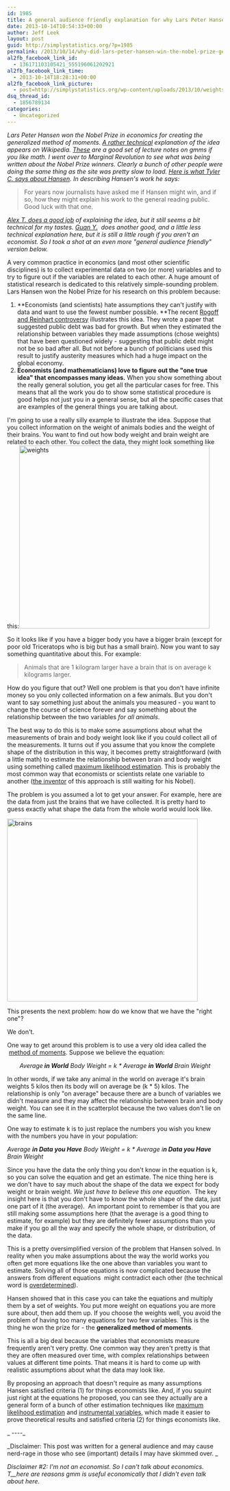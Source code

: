 ```yaml
---
id: 1985
title: A general audience friendly explanation for why Lars Peter Hansen won the Nobel Prize
date: 2013-10-14T10:54:33+00:00
author: Jeff Leek
layout: post
guid: http://simplystatistics.org/?p=1985
permalink: /2013/10/14/why-did-lars-peter-hansen-win-the-nobel-prize-generalized-method-of-moments-explained/
al2fb_facebook_link_id:
  - 136171103105421_555196061202921
al2fb_facebook_link_time:
  - 2013-10-14T18:28:31+00:00
al2fb_facebook_link_picture:
  - post=http://simplystatistics.org/wp-content/uploads/2013/10/weights1.png
dsq_thread_id:
  - 1856789134
categories:
  - Uncategorized
---
```

_Lars Peter Hansen won the Nobel Prize in economics for creating the generalized method of moments. [A rather technical](http://en.wikipedia.org/wiki/Generalized_method_of_moments) explanation of the idea appears on Wikipedia. [These](http://lipas.uwasa.fi/~sjp/Teaching/gmm/lectures/gmmc3.pdf) are a good set of lecture notes on gmms if you like math. I went over to Marginal Revolution to see what was being written about the Nobel Prize winners. Clearly a bunch of other people were doing the same thing as the site was pretty slow to load. [Here is what Tyler C. says about Hansen](http://marginalrevolution.com/marginalrevolution/2013/10/lars-peter-hansen-nobel-laureate.html). In describing Hansen's work he says:_

> For years now journalists have asked me if Hansen might win, and if so, how they might explain his work to the general reading public.  Good luck with that one.

_[Alex T. does a good job](http://marginalrevolution.com/marginalrevolution/2013/10/lars-peter-hansen-nobelist.html) of explaining the idea, but it still seems a bit technical for my tastes. [Guan Y.](http://noahpinionblog.blogspot.com/2013/10/lars-peter-hansen-explained-kind-of.html)  does another good, and a little less technical explanation here, but it is still a little rough if you aren't an economist. So I took a shot at an even more "general audience friendly" version below._

A very common practice in economics (and most other scientific disciplines) is to collect experimental data on two (or more) variables and to try to figure out if the variables are related to each other. A huge amount of statistical research is dedicated to this relatively simple-sounding problem. Lars Hansen won the Nobel Prize for his research on this problem because:

  1. **Economists (and scientists) hate assumptions they can't justify with data and want to use the fewest number possible. **The recent [Rogoff and Reinhart controversy](http://www.newyorker.com/online/blogs/johncassidy/2013/04/the-rogoff-and-reinhart-controversy-a-summing-up.html) illustrates this idea. They wrote a paper that suggested public debt was bad for growth. But when they estimated the relationship between variables they made assumptions (chose weights) that have been questioned widely - suggesting that public debt might not be so bad after all. But not before a bunch of politicians used this result to justify austerity measures which had a huge impact on the global economy.
  2. **Economists (and mathematicians) love to figure out the "one true idea" that encompasses many ideas.** When you show something about the really general solution, you get all the particular cases for free. This means that all the work you do to show some statistical procedure is good helps not just you in a general sense, but all the specific cases that are examples of the general things you are talking about.

I'm going to use a really silly example to illustrate the idea. Suppose that you collect information on the weight of animals bodies and the weight of their brains. You want to find out how body weight and brain weight are related to each other. You collect the data, they might look something like this:<a href="http://simplystatistics.org/2013/10/14/why-did-lars-peter-hansen-win-the-nobel-prize-generalized-method-of-moments-explained/weights-2/" rel="attachment wp-att-1990"><img class="alignnone size-full wp-image-1990" alt="weights" src="http://simplystatistics.org/wp-content/uploads/2013/10/weights1.png" width="445" height="427" /></a>

So it looks like if you have a bigger body you have a bigger brain (except for poor old Triceratops who is big but has a small brain). Now you want to say something quantitative about this. For example:

> Animals that are 1 kilogram larger have a brain that is on average k kilograms larger.

How do you figure that out? Well one problem is that you don't have infinite money so you only collected information on a few animals. But you don't want to say something just about the animals you measured - you want to change the course of science forever and say something about the relationship between the two variables _for all animals_.

The best way to do this is to make some assumptions about what the measurements of brain and body weight look like if you could collect all of the measurements. It turns out if you assume that you know the complete shape of the distribution in this way, it becomes pretty straightforward (with a little math) to estimate the relationship between brain and body weight using something called [maximum likelihood estimation](http://en.wikipedia.org/wiki/Maximum_likelihood). This is probably the most common way that economists or scientists relate one variable to another ([the inventor](http://en.wikipedia.org/wiki/Ronald_Fisher) of this approach is still waiting for his Nobel).

The problem is you assumed a lot to get your answer. For example, here are the data from just the brains that we have collected. It is pretty hard to guess exactly what shape the data from the whole world would look like.

<a href="http://simplystatistics.org/2013/10/14/why-did-lars-peter-hansen-win-the-nobel-prize-generalized-method-of-moments-explained/brains/" rel="attachment wp-att-1995"><img class="alignnone size-full wp-image-1995" alt="brains" src="http://simplystatistics.org/wp-content/uploads/2013/10/brains.png" width="445" height="427" /></a>

This presents the next problem: how do we know that we have the "right one"?

We don't.

One way to get around this problem is to use a very old idea called the  [method of moments](http://en.wikipedia.org/wiki/Method_of_moments_(statistics)). Suppose we believe the equation:

<p style="text-align: center;">
  <em>Average<strong> in World</strong> Body Weight = k * Average <strong>in World</strong> Brain Weight</em>
</p>

<p style="text-align: left;">
  In other words, if we take any animal in the world on average it's brain weights 5 kilos then its body will on average be (k * 5) kilos. The relationship is only "on average" because there are a bunch of variables we didn't measure and they may affect the relationship between brain and body weight. You can see it in the scatterplot because the two values don't lie on the same line.
</p>

<p style="text-align: left;">
  One way to estimate k is to just replace the numbers you wish you knew with the numbers you have in your population:
</p>

_Average **in Data you Have** Body Weight = k * Average i**n Data you Have** Brain Weight_

Since you have the data the only thing you don't know in the equation is k, so you can solve the equation and get an estimate. The nice thing here is we don't have to say much about the shape of the data we expect for body weight or brain weight. _We just have to believe this one equation_.  The key insight here is that you don't have to know the whole shape of the data, just one part of it (the average).  An important point to remember is that you are still making some assumptions here (that the average is a good thing to estimate, for example) but they are definitely fewer assumptions than you make if you go all the way and specify the whole shape, or distribution, of the data.

This is a pretty oversimplified version of the problem that Hansen solved. In reality when you make assumptions about the way the world works you often get more equations like the one above than variables you want to estimate. Solving all of those equations is now complicated because the answers from different equations  might contradict each other (the technical word is [overdetermined](http://en.wikipedia.org/wiki/Overdetermination)).

Hansen showed that in this case you can take the equations and multiply them by a set of weights. You put more weight on equations you are more sure about, then add them up. If you choose the weights well, you avoid the problem of having too many equations for two few variables. This is the thing he won the prize for - the **generalized method of moments**.

This is all a big deal because the variables that economists measure frequently aren't very pretty. One common way they aren't pretty is that they are often measured over time, with complex relationships between values at different time points. That means it is hard to come up with realistic assumptions about what the data may look like.

By proposing an approach that doesn't require as many assumptions Hansen satisfied criteria (1) for things economists like. And, if you squint just right at the equations he proposed, you can see they actually are a general form of a bunch of other estimation techniques like [maximum likelihood estimation](http://en.wikipedia.org/wiki/Maximum_likelihood) and [instrumental variables](http://en.wikipedia.org/wiki/Instrumental_variable), which made it easier to prove theoretical results and satisfied criteria (2) for things economists like.

_ \----_

_Disclaimer: This post was written for a general audience and may cause nerd-rage in those who see (important) details I may have skimmed over. _

_Disclaimer #2: I'm not an economist. So I can't talk about economics. T__here are reasons gmm is useful economically that I didn't even talk about here._